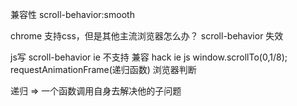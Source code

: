 兼容性 
scroll-behavior:smooth

chrome 支持css，但是其他主流浏览器怎么办？ scroll-behavior 失效

js写
scroll-behavior ie 不支持
兼容 hack ie js window.scrollTo(0,1/8);
requestAnimationFrame(递归函数)
浏览器判断


递归  => 一个函数调用自身去解决他的子问题